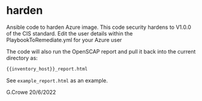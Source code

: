 # harden
Ansible code to harden Azure image.
This code security hardens to V1.0.0 of the CIS standard.
Edit the user details within the PlaybookToRemediate.yml for your Azure user

The code will also run the OpenSCAP report and pull it back into the current directory as:
```bash
{{inventory_host}}_report.html
```
See ```example_report.html``` as an example.

G.Crowe 20/6/2022
